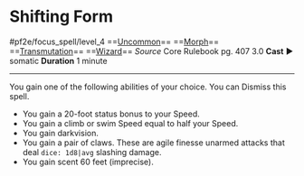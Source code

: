 # Shifting Form
#pf2e/focus_spell/level_4
==[Uncommon](../../../rules/traits/uncommon.md)== ==[Morph](../../../rules/traits/morph.md)== ==[Transmutation](../../../rules/traits/transmutation.md)== ==[Wizard](../../../rules/traits/wizard.md)==
*Source* Core Rulebook pg. 407 3.0
**Cast** ► somatic
**Duration** 1 minute

---
You gain one of the following abilities of your choice. You can Dismiss this spell.
- You gain a 20-foot status bonus to your Speed.
- You gain a climb or swim Speed equal to half your Speed.
- You gain darkvision.
- You gain a pair of claws. These are agile finesse unarmed attacks that deal `dice: 1d8|avg` slashing damage.
- You gain scent 60 feet (imprecise).